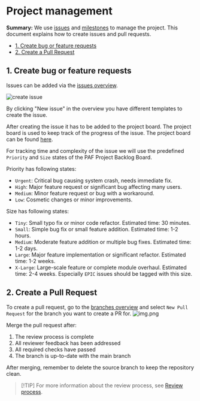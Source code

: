# Project management

**Summary:** We use [issues](https://github.com/una-auxme/paf/issues) and [milestones](https://github.com/una-auxme/paf/milestones) to manage the project. This document explains how to create issues and pull requests.

- [1. Create bug or feature requests](#1-create-bug-or-feature-requests)
- [2. Create a Pull Request](#2-create-a-pull-request)

## 1. Create bug or feature requests

Issues can be added via the [issues overview](https://github.com/una-auxme/paf/issues).

![create issue](../assets/create_issue.png)

By clicking "New issue" in the overview you have different templates to create the issue.

After creating the issue it has to be added to the project board. The project board is used to keep track of the
progress of the issue. The project board can be found [here](https://github.com/orgs/una-auxme/projects/3).

For tracking time and complexity of the issue we will use the predefined `Priority` and `Size` states of the PAF Project
Backlog Board.

Priority has following states:

- `Urgent`: Critical bug causing system crash, needs immediate fix.
- `High`: Major feature request or significant bug affecting many users.
- `Medium`: Minor feature request or bug with a workaround.
- `Low`: Cosmetic changes or minor improvements.

Size has following states:

- `Tiny`: Small typo fix or minor code refactor. Estimated time: 30 minutes.
- `Small`: Simple bug fix or small feature addition. Estimated time: 1-2 hours.
- `Medium`: Moderate feature addition or multiple bug fixes. Estimated time: 1-2 days.
- `Large`: Major feature implementation or significant refactor. Estimated time: 1-2 weeks.
- `X-Large`: Large-scale feature or complete module overhaul. Estimated time: 2-4 weeks. Especially `EPIC` issues should
  be tagged with this size.

## 2. Create a Pull Request

To create a pull request, go to the [branches overview](https://github.com/una-auxme/paf/branches) and select ``New Pull Request`` for the branch you want to create a PR for.
![img.png](../assets/branch_overview.png)
<!-- TODO image is outdated -->

Merge the pull request after:

1. The review process is complete
2. All reviewer feedback has been addressed
3. All required checks have passed
4. The branch is up-to-date with the main branch

After merging, remember to delete the source branch to keep the repository clean.

>[!TIP] For more information about the review process, see [Review process](./review_guideline.md).
